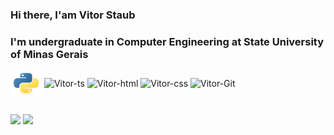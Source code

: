 ### Hi there, I'am Vitor Staub
### I'm undergraduate in Computer Engineering at State University of Minas Gerais

<div style="display: inline_block">
  <img align="center" alt="Vitor-Python" height="40" width="50" src="https://raw.githubusercontent.com/devicons/devicon/master/icons/python/python-original.svg">
  <img align="center" alt="Vitor-ts" height="40" width="50" src="https://cdn.jsdelivr.net/gh/devicons/devicon@latest/icons/typescript/typescript-original.svg">
  <img align="center" alt="Vitor-html" height="40" width="50" src="https://cdn.jsdelivr.net/gh/devicons/devicon@latest/icons/html5/html5-plain.svg">
  <img align="center" alt="Vitor-css" height="40" width="50" src="https://cdn.jsdelivr.net/gh/devicons/devicon@latest/icons/tailwindcss/tailwindcss-original.svg">
  <img align="center" alt="Vitor-Git" height="40" width="50" src="https://cdn.jsdelivr.net/gh/devicons/devicon/icons/git/git-original.svg">
<div/>
  
  ##
  
<div>
  <a href="https://www.linkedin.com/in/vitor-staub/" target="_blank" rel="noopener noreferrer"><img src="https://img.shields.io/badge/-LinkedIn-%230077B5?style=for-the-badge&logo=linkedin&logoColor=white" target="_blank" rel="noopener noreferrer"></a> 
  <a href = "mailto:vitorhugostaub12@gmail.com"><img src="https://img.shields.io/badge/-Gmail-%23333?style=for-the-badge&logo=gmail&logoColor=white" target="_blank"></a>  
</div>
